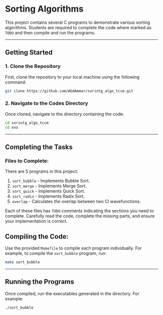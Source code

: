# Sorting Algorithms

This project contains several C programs to demonstrate various sorting algorithms. 
Students are required to complete the code where marked as `TODO` and then compile and run the programs.

---

## **Getting Started**

### 1. Clone the Repository
First, clone the repository to your local machine using the following command:
```bash
git clone https://github.com/AbdAmmar/sorintg_algo_tccm.git
```

### 2. **Navigate to the Codes Directory**
Once cloned, navigate to the directory containing the code:
```bash
cd sorintg_algo_tccm
cd exo
```

---

## **Completing the Tasks**

### **Files to Complete:**
There are 5 programs in this project:

1. `sort_bubble` - Implements Bubble Sort.
2. `sort_merge` - Implements Merge Sort.
3. `sort_quick` - Implements Quick Sort.
4. `sort_radix` - Implements Radix Sort.
5. `overlap` - Calculates the overlap between two CI wavefunctions.

Each of these files has `TODO` comments indicating the sections you need to complete. 
Carefully read the code, complete the missing parts, and ensure your implementation is correct.

## **Compiling the Code:**
Use the provided `Makefile` to compile each program individually. For example, to compile the `sort_bubble` program, run:
```bash
make sort_bubble
```

---

## **Running the Programs**

Once compiled, run the executables generated in the directory. For example:
```bash
./sort_bubble
```

